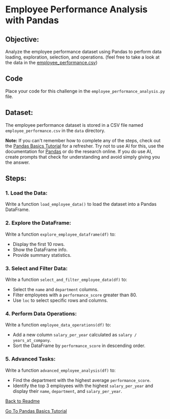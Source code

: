 # Employee Performance Analysis with Pandas

## Objective:

Analyze the employee performance dataset using Pandas to perform data loading, exploration, selection, and operations. (feel free to take a look at the data in the [employee_performance.csv](./data/employee_performance.csv))

## Code

Place your code for this challenge in the `employee_performance_analysis.py` file.

## Dataset:

The employee performance dataset is stored in a CSV file named `employee_performance.csv` in the `data` directory.

**Note:** If you can't remember how to complete any of the steps, check out the [Pandas Basics Tutorial](./pandas_basics.ipynb) for a refresher. Try not to use AI for this, use the documentation for [Pandas](https://pandas.pydata.org/docs/) or do the research online. If you do use AI, create prompts that check for understanding and avoid simply giving you the answer.

## Steps:

### 1. Load the Data:

Write a function `load_employee_data()` to load the dataset into a Pandas DataFrame.

### 2. Explore the DataFrame:

Write a function `explore_employee_dataframe(df)` to:

- Display the first 10 rows.
- Show the DataFrame info.
- Provide summary statistics.

### 3. Select and Filter Data:

Write a function `select_and_filter_employee_data(df)` to:

- Select the `name` and `department` columns.
- Filter employees with a `performance_score` greater than 80.
- Use `loc` to select specific rows and columns.

### 4. Perform Data Operations:

Write a function `employee_data_operations(df)` to:

- Add a new column `salary_per_year` calculated as `salary / years_at_company`.
- Sort the DataFrame by `performance_score` in descending order.

### 5. Advanced Tasks:

Write a function `advanced_employee_analysis(df)` to:

- Find the department with the highest average `performance_score`.
- Identify the top 3 employees with the highest `salary_per_year` and display their `name`, `department`, and `salary_per_year`.

[Back to Readme](README.md)

[Go To Pandas Basics Tutorial](./pandas_basics.ipynb)
